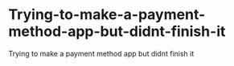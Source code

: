 # Trying-to-make-a-payment-method-app-but-didnt-finish-it
Trying to make a payment method app but didnt finish it
